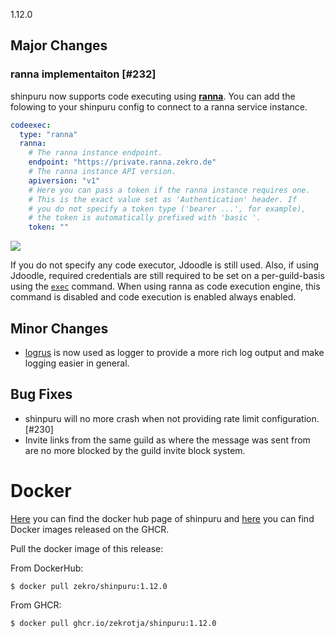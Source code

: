 1.12.0

## Major Changes

### ranna implementaiton [#232]

shinpuru now supports code executing using [**ranna**](https://github.com/ranna-go). You can add the folowing to your shinpuru config to connect to a ranna service instance.
```yaml
codeexec:
  type: "ranna"
  ranna:
    # The ranna instance endpoint.
    endpoint: "https://private.ranna.zekro.de"
    # The ranna instance API version.
    apiversion: "v1"
    # Here you can pass a token if the ranna instance requires one.
    # This is the exact value set as 'Authentication' header. If
    # you do not specify a token type ('bearer ...', for example),
    # the token is automatically prefixed with 'basic '.
    token: ""
```

![](https://i.imgur.com/r2l5gaa.png)

If you do not specify any code executor, Jdoodle is still used. Also, if using Jdoodle, required credentials are still required to be set on a per-guild-basis using the [`exec`](https://github.com/zekroTJA/shinpuru/wiki/Commands#exec) command. When using ranna as code execution engine, this command is disabled and code execution is enabled always enabled.

## Minor Changes

- [logrus](https://github.com/sirupsen/logrus) is now used as logger to provide a more rich log output and make logging easier in general.

## Bug Fixes

- shinpuru will no more crash when not providing rate limit configuration. [#230]
- Invite links from the same guild as where the message was sent from are no more blocked by the guild invite block system.

# Docker

[Here](https://hub.docker.com/r/zekro/shinpuru) you can find the docker hub page of shinpuru and [here](https://github.com/zekroTJA?tab=packages&repo_name=shinpuru) you can find Docker images released on the GHCR.

Pull the docker image of this release:

From DockerHub:
```
$ docker pull zekro/shinpuru:1.12.0
```

From GHCR:
```
$ docker pull ghcr.io/zekrotja/shinpuru:1.12.0
```
